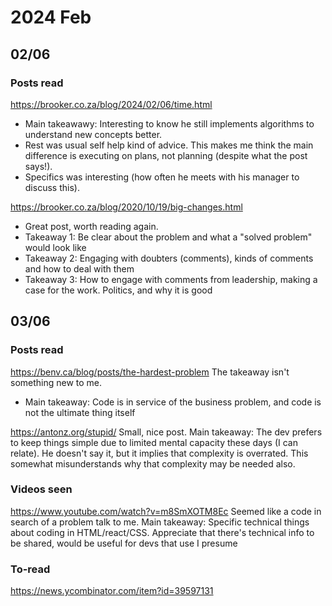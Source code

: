 # 2024 Feb

## 02/06


### Posts read
https://brooker.co.za/blog/2024/02/06/time.html

- Main takeawawy: Interesting to know he still implements algorithms to understand new concepts better.
- Rest was usual self help kind of advice. This makes me think the main difference is executing on plans, not planning (despite what the post says!).
- Specifics was interesting (how often he meets with his manager to discuss this).

https://brooker.co.za/blog/2020/10/19/big-changes.html

- Great post, worth reading again.
- Takeaway 1: Be clear about the problem and what a "solved problem" would look like
- Takeaway 2: Engaging with doubters (comments), kinds of comments and how to deal with them
- Takeaway 3: How to engage with comments from leadership, making a case for the work. Politics, and why it is good

## 03/06

### Posts read

https://benv.ca/blog/posts/the-hardest-problem
The takeaway isn't something new to me. 
- Main takeaway: Code is in service of the business problem, and code is not the ultimate thing itself

https://antonz.org/stupid/
Small, nice post.
Main takeaway: The dev prefers to keep things simple due to limited mental capacity these days (I can relate). He doesn't say it, but it implies that complexity is overrated. This somewhat misunderstands why that complexity may be needed also.

### Videos seen

https://www.youtube.com/watch?v=m8SmXOTM8Ec
Seemed like a code in search of a problem talk to me.
Main takeaway: Specific technical things about coding in HTML/react/CSS. Appreciate that there's technical info to be shared, would be useful for devs that use I presume


### To-read

https://news.ycombinator.com/item?id=39597131
